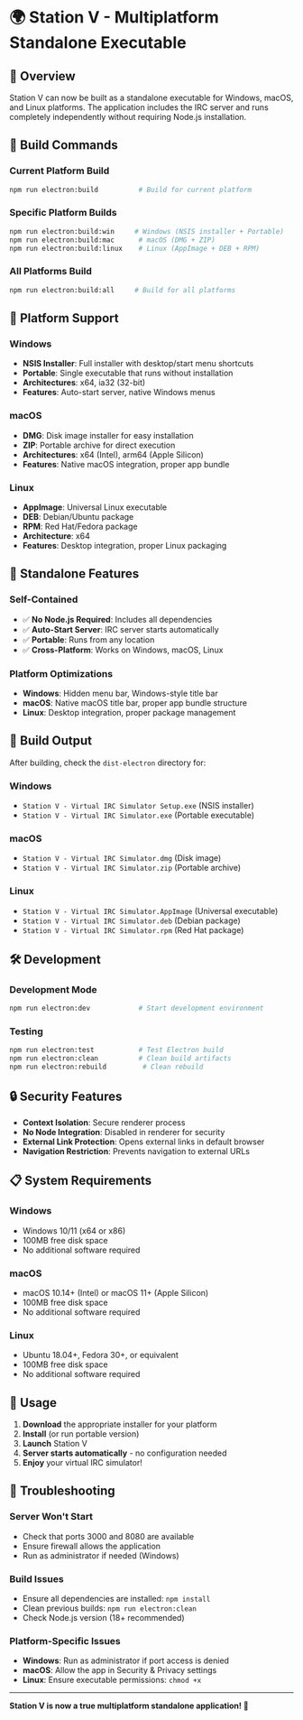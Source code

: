 # 🌍 Station V - Multiplatform Standalone Executable

## 🎯 **Overview**

Station V can now be built as a standalone executable for Windows, macOS, and Linux platforms. The application includes the IRC server and runs completely independently without requiring Node.js installation.

## 🚀 **Build Commands**

### **Current Platform Build**
```bash
npm run electron:build          # Build for current platform
```

### **Specific Platform Builds**
```bash
npm run electron:build:win     # Windows (NSIS installer + Portable)
npm run electron:build:mac      # macOS (DMG + ZIP)
npm run electron:build:linux    # Linux (AppImage + DEB + RPM)
```

### **All Platforms Build**
```bash
npm run electron:build:all     # Build for all platforms
```

## 📱 **Platform Support**

### **Windows**
- **NSIS Installer**: Full installer with desktop/start menu shortcuts
- **Portable**: Single executable that runs without installation
- **Architectures**: x64, ia32 (32-bit)
- **Features**: Auto-start server, native Windows menus

### **macOS**
- **DMG**: Disk image installer for easy installation
- **ZIP**: Portable archive for direct execution
- **Architectures**: x64 (Intel), arm64 (Apple Silicon)
- **Features**: Native macOS integration, proper app bundle

### **Linux**
- **AppImage**: Universal Linux executable
- **DEB**: Debian/Ubuntu package
- **RPM**: Red Hat/Fedora package
- **Architecture**: x64
- **Features**: Desktop integration, proper Linux packaging

## 🔧 **Standalone Features**

### **Self-Contained**
- ✅ **No Node.js Required**: Includes all dependencies
- ✅ **Auto-Start Server**: IRC server starts automatically
- ✅ **Portable**: Runs from any location
- ✅ **Cross-Platform**: Works on Windows, macOS, Linux

### **Platform Optimizations**
- **Windows**: Hidden menu bar, Windows-style title bar
- **macOS**: Native macOS title bar, proper app bundle structure
- **Linux**: Desktop integration, proper package management

## 📁 **Build Output**

After building, check the `dist-electron` directory for:

### **Windows**
- `Station V - Virtual IRC Simulator Setup.exe` (NSIS installer)
- `Station V - Virtual IRC Simulator.exe` (Portable executable)

### **macOS**
- `Station V - Virtual IRC Simulator.dmg` (Disk image)
- `Station V - Virtual IRC Simulator.zip` (Portable archive)

### **Linux**
- `Station V - Virtual IRC Simulator.AppImage` (Universal executable)
- `Station V - Virtual IRC Simulator.deb` (Debian package)
- `Station V - Virtual IRC Simulator.rpm` (Red Hat package)

## 🛠️ **Development**

### **Development Mode**
```bash
npm run electron:dev            # Start development environment
```

### **Testing**
```bash
npm run electron:test           # Test Electron build
npm run electron:clean          # Clean build artifacts
npm run electron:rebuild         # Clean rebuild
```

## 🔒 **Security Features**

- **Context Isolation**: Secure renderer process
- **No Node Integration**: Disabled in renderer for security
- **External Link Protection**: Opens external links in default browser
- **Navigation Restriction**: Prevents navigation to external URLs

## 📋 **System Requirements**

### **Windows**
- Windows 10/11 (x64 or x86)
- 100MB free disk space
- No additional software required

### **macOS**
- macOS 10.14+ (Intel) or macOS 11+ (Apple Silicon)
- 100MB free disk space
- No additional software required

### **Linux**
- Ubuntu 18.04+, Fedora 30+, or equivalent
- 100MB free disk space
- No additional software required

## 🎉 **Usage**

1. **Download** the appropriate installer for your platform
2. **Install** (or run portable version)
3. **Launch** Station V
4. **Server starts automatically** - no configuration needed
5. **Enjoy** your virtual IRC simulator!

## 🔧 **Troubleshooting**

### **Server Won't Start**
- Check that ports 3000 and 8080 are available
- Ensure firewall allows the application
- Run as administrator if needed (Windows)

### **Build Issues**
- Ensure all dependencies are installed: `npm install`
- Clean previous builds: `npm run electron:clean`
- Check Node.js version (18+ recommended)

### **Platform-Specific Issues**
- **Windows**: Run as administrator if port access is denied
- **macOS**: Allow the app in Security & Privacy settings
- **Linux**: Ensure executable permissions: `chmod +x`

---

**Station V is now a true multiplatform standalone application! 🎉**
